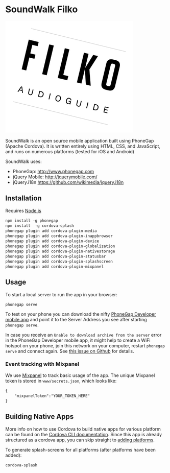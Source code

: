 SoundWalk Filko
=================

![image](filko.png)

SoundWalk is an open source mobile application built using PhoneGap (Apache Cordova). It is written entirely using HTML, CSS, and JavaScript, and runs on numerous platforms (tested for iOS and Android)

SoundWalk uses:

* PhoneGap: http://www.phonegap.com
* jQuery Mobile: http://jquerymobile.com/
* jQuery.i18n https://github.com/wikimedia/jquery.i18n

## Installation

Requires [Node.js](https://nodejs.org/)

```
npm install -g phonegap
npm install  -g cordova-splash
phonegap plugin add cordova-plugin-media
phonegap plugin add cordova-plugin-inappbrowser
phonegap plugin add cordova-plugin-device
phonegap plugin add cordova-plugin-globalization
phonegap plugin add cordova-plugin-nativestorage
phonegap plugin add cordova-plugin-statusbar
phonegap plugin add cordova-plugin-splashscreen
phonegap plugin add cordova-plugin-mixpanel
```

## Usage

To start a local server to run the app in your browser:

```
phonegap serve
```

To test on your phone you can download the nifty [PhoneGap Developer mobile app](http://docs.phonegap.com/getting-started/2-install-mobile-app/) and point it to the Server Address you see after starting `phonegap serve`.

In case you receive an `Unable to download archive from the server` error in the PhoneGap Developer mobile app, it might help to create a WiFi hotspot on your phone, join this network on your computer, restart `phonegap serve` and connect again. See [this issue on Github](https://github.com/phonegap/phonegap-app-desktop/issues/360#issuecomment-103969087) for details.

### Event tracking with Mixpanel

We use [Mixpanel](https://mixpanel.com) to track basic usage of the app. The unique Mixpanel token is stored in `www/secrets.json`, which looks like:
```
{
    "mixpanelToken":"YOUR_TOKEN_HERE"
}
```

## Building Native Apps

More info on how to use Cordova to build native apps for various platform can be found on the [Cordova CLI documentation](https://cordova.apache.org/docs/en/latest/guide/cli). Since this app is already structured as a cordova app, you can skip straight to [adding platforms](https://cordova.apache.org/docs/en/latest/guide/cli/#add-platforms).

To generate splash-screens for all platforms (after platforms have been added):

```
cordova-splash
```